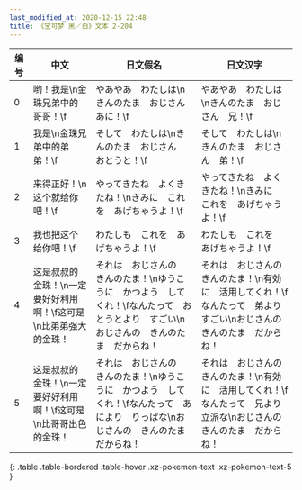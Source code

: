 ```yaml
---
last_modified_at: 2020-12-15 22:48
title: 《宝可梦 黑／白》文本 2-204
---
```

| 编号 | 中文 | 日文假名 | 日文汉字 |
| ---- | ---- | ---- | --- |
| 0 | 哟！我是\n金珠兄弟中的哥哥！\f | やあやあ　わたしは\nきんのたま　おじさん　あに！\f | やあやあ　わたしは\nきんのたま　おじさん　兄！\f |
| 1 | 我是\n金珠兄弟中的弟弟！\f | そして　わたしは\nきんのたま　おじさん　おとうと！\f | そして　わたしは\nきんのたま　おじさん　弟！\f |
| 2 | 来得正好！\n这个就给你吧！\f | やってきたね　よくきたね！\nきみに　これを　あげちゃうよ！\f | やってきたね　よくきたね！\nきみに　これを　あげちゃうよ！\f |
| 3 | 我也把这个给你吧！\f | わたしも　これを　あげちゃうよ！\f | わたしも　これを　あげちゃうよ！\f |
| 4 | 这是叔叔的金珠！\n一定要好好利用啊！\f这可是\n比弟弟强大的金珠！ | それは　おじさんの　きんのたま！\nゆうこうに　かつよう　してくれ！\fなんたって　おとうとより　すごい\nおじさんの　きんのたま　だからね！ | それは　おじさんの　きんのたま！\n有効に　活用してくれ！\fなんたって　弟より　すごい\nおじさんの　きんのたま　だからね！ |
| 5 | 这是叔叔的金珠！\n一定要好好利用啊！\f这可是\n比哥哥出色的金珠！ | それは　おじさんの　きんのたま！\nゆうこうに　かつよう　してくれ！\fなんたって　あにより　りっぱな\nおじさんの　きんのたま　だからね！ | それは　おじさんの　きんのたま！\n有効に　活用してくれ！\fなんたって　兄より　立派な\nおじさんの　きんのたま　だからね！ |
{: .table .table-bordered .table-hover .xz-pokemon-text .xz-pokemon-text-5 }